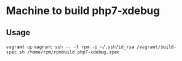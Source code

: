 Machine to build php7-xdebug
========


Usage
-------
`vagrant up`
`vagrant ssh -- -l rpm -i ~/.ssh/id_rsa /vagrant/build-spec.sh /home/rpm/rpmbuild php7-xdebug.spec`
